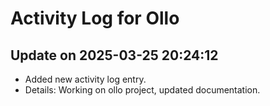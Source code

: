 # Activity Log for Ollo

## Update on 2025-03-25 20:24:12
- Added new activity log entry.
- Details: Working on ollo project, updated documentation.

